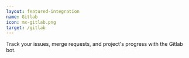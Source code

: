 ```yaml
---
layout: featured-integration
name: Gitlab
icon: mx-gitlab.png
target: /gitlab
---
```


Track your issues, merge requests, and project's progress with the Gitlab bot.

